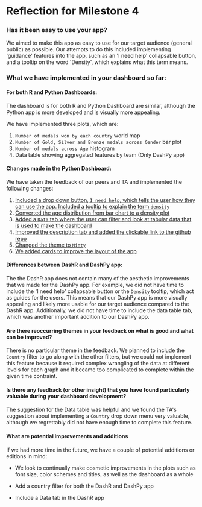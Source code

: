 # Reflection for Milestone 4

### Has it been easy to use your app?

We aimed to make this app as easy to use for our target audience (general public) as possible. Our attempts to do this included implementing 'guidance' features into the app, such as an 'I need help' collapsable button, and a tooltip on the word 'Density', which explains what this term means.

### What we have implemented in your dashboard so far:

#### For both R and Python Dashboards:

The dashboard is for both R and Python Dashboard are similar, although the Python app is more developed and is visually more appealing.

We have implemented three plots, which are:

1.  `Number of medals won by each country` world map
2.  `Number of Gold, Silver and Bronze medals across Gender` bar plot
3.  `Number of medals across Age` histogram
4.  Data table showing aggregated features by team (Only DashPy app)

#### Changes made in the Python Dashboard:

We have taken the feedback of our peers and TA and implemented the following changes:

1.  [Included a drop down button, `I need help`, which tells the user how they can use the app. Included a tooltip to explain the term `density`](https://github.com/UBC-MDS/olympics_data_analysis/commit/de3f57cd7ee455bc99167816abf4f928ea31fa1f)
2.  [Converted the age distribution from bar chart to a density plot](https://github.com/UBC-MDS/olympics_data_analysis/commit/03dd216d05f3aae6a33bc5887e28afbb681774d5)
3.  [Added a `Data` tab where the user can filter and look at tabular data that is used to make the dashboard](https://github.com/UBC-MDS/olympics_data_analysis/commit/85e0160dfc09412b5edb17395e2ac54f0c7e70cb)
4.  [Improved the description tab and added the clickable link to the github repo](https://github.com/UBC-MDS/olympics_data_analysis/commit/de3f57cd7ee455bc99167816abf4f928ea31fa1f)
5.  [Changed the theme to `Minty`](https://github.com/UBC-MDS/olympics_data_analysis/commit/4ba94f8d3b24eca1e1acdec09f3a34877929c1e5)
6.  [We added cards to improve the layout of the app](https://github.com/UBC-MDS/olympics_data_analysis/commit/7e8b06a9e2222509d820a2704fe3b989bdac0c87)

#### Differences between DashR and DashPy app:

The the DashR app does not contain many of the aesthetic improvements that we made for the DashPy app. For example, we did not have time to include the 'I need help' collapsable button or the `Density` tooltip, which act as guides for the users. This means that our DashPy app is more visually appealing and likely more usable for our target audience compared to the DashR app. Additionally, we did not have time to include the data table tab, which was another important addition to our DashPy app.

#### Are there reoccurring themes in your feedback on what is good and what can be improved?

There is no particular theme in the feedback. We planned to include the `Country` filter to go along with the other filters, but we could not implement this feature because it required complex wrangling of the data at different levels for each graph and it became too complicated to complete within the given time contraint. 

#### Is there any feedback (or other insight) that you have found particularly valuable during your dashboard development?

The suggestion for the Data table was helpful and we found the TA's suggestion about implementing a `Country` drop down menu very valuable, although we regrettably did not have enough time to complete this feature. 

#### What are potential improvements and additions

If we had more time in the future, we have a couple of potential additions or editions in mind:

-   We look to continually make cosmetic improvements in the plots such as font size, color schemes and titles, as well as the dashboard as a whole

-   Add a country filter for both the DashR and DashPy app

-   Include a Data tab in the DashR app
